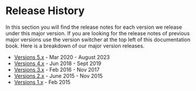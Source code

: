 # Release History

In this section you will find the release notes for each version we release under this major version. If you are looking for the release notes of previous major versions use the version switcher at the top left of this documentation book. Here is a breakdown of our major version releases.

* [Versions 5.x](5.x-versions/) - Mar 2020 - August 2023
* [Versions 4.x](4.x-versions/) - Jun 2018 - Sept 2019
* [Versions 3.x](3.x-versions/) - Feb 2016 - Nov 2017
* [Versions 2.x](2.x-versions/) - June 2015 - Nov 2015
* [Versions 1.x](1.x-versions/) - Feb 2015
